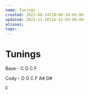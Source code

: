 ```yaml
---
name: Tunings
created: 2022-08-14T20:09:19-05:00
updated: 2022-11-16T16:52:03-06:00
aliases: 
tags: 
---
```

# Tunings

Base - C G C F

Cody - D G C F A# D#

F

